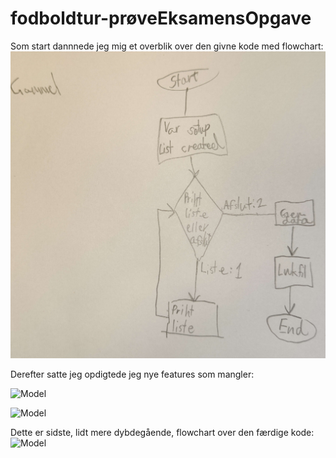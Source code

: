 # fodboldtur-prøveEksamensOpgave

Som start dannnede jeg mig et overblik over den givne kode med flowchart:
![Model](IMG_20240611_195628.jpg)


Derefter satte jeg opdigtede jeg nye features som mangler:

![Model]()

![Model]()


Dette er sidste, lidt mere dybdegående, flowchart over den færdige kode:
![Model]()
